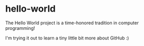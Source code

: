 # hello-world
The Hello World project is a time-honored tradition in computer programming!

I'm trying it out to learn a tiny little bit more about GitHub :)
